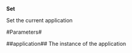 **Set**

Set the current application

#Parameters#


##application##
The instance of the application
